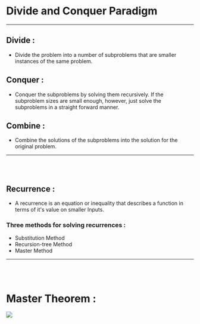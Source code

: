 # Divide and Conquer Paradigm

---

## Divide :

- Divide the problem into a number of subproblems that are smaller instances of the same problem.

## Conquer :

- Conquer the subproblems by solving them recursively. If the subproblem sizes are small enough, however, just solve the subproblems in a straight forward manner.

## Combine :

- Combine the solutions of the subproblems into the solution for the original problem.

---

<br>
<br>

## Recurrence :

- A recurrence is an equation or inequality that describes a function in terms of it's value on smaller Inputs.

### Three methods for solving recurrences :

- Substitution Method
- Recursion-tree Method
- Master Method

---

<br>
<br>

# Master Theorem :

![](https://i.ibb.co/dcLbPR0/Annotation-2021-05-24-054223.png)
